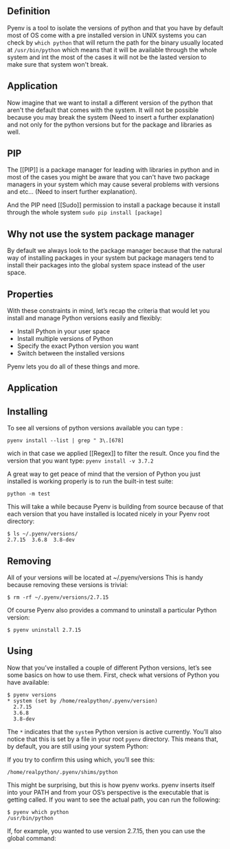 ## Definition
Pyenv is a tool to isolate the versions of python and that you have by default most of OS come with a pre installed version in UNIX systems you can check by `which python` that will return the path for the binary usually located at  `/usr/bin/python` which means that it will be available through the whole system and int the most of the cases it will not be the lasted version to make sure that system won't break.

## Application

Now imagine that we want to install a different version of the python that aren't the default that comes with the system. It will not be possible because you may break the system (Need to insert a further explanation) and not only for the python versions but for the package and libraries as well.

## PIP
The [[PIP]] is a package manager for leading with libraries in python and in most of the cases you might be aware that you can't have two package managers in your system which may cause several problems with versions and etc... (Need to insert further explanation).

And the PIP need [[Sudo]] permission to install a package because it install through the whole system `sudo pip install [package]` 

## Why not use the system package manager

By default we always look to the package manager because that the natural way of installing packages in your system but package managers tend to install their packages into the global system space instead of the user space.

## Properties

With these constraints in mind, let’s recap the criteria that would let you install and manage Python versions easily and flexibly:

- Install Python in your user space
- Install multiple versions of Python
- Specify the exact Python version you want
- Switch between the installed versions

Pyenv lets you do all of these things and more.

## Application

## Installing
To see all versions of python versions available you can type :

`pyenv install --list | grep " 3\.[678]` 

wich in that case we applied [[Regex]] to filter the result. Once you find the version that you want type:
`pyenv install -v 3.7.2`

A great way to get peace of mind that the version of Python you just installed is working properly is to run the built-in test suite:

`python -m test`

This will take a while because Pyenv is building from source because of that each version that you have installed is located nicely in your Pyenv root directory:

```
$ ls ~/.pyenv/versions/
2.7.15  3.6.8  3.8-dev
```

## Removing

All of your versions will be located at ~/.pyenv/versions This is handy because removing these versions is trivial:

`$ rm -rf ~/.pyenv/versions/2.7.15`

Of course Pyenv also provides a command to uninstall a particular Python version:

`$ pyenv uninstall 2.7.15`

## Using

Now that you’ve installed a couple of different Python versions, let’s see some basics on how to use them. First, check what versions of Python you have available:

```
$ pyenv versions
* system (set by /home/realpython/.pyenv/version)
  2.7.15
  3.6.8
  3.8-dev
```

The `*` indicates that the `system` Python version is active currently. You’ll also notice that this is set by a file in your root `pyenv` directory. This means that, by default, you are still using your system Python:

If you try to confirm this using which, you’ll see this:

```$ which python
/home/realpython/.pyenv/shims/python
```

This might be surprising, but this is how pyenv works. pyenv inserts itself into your PATH and from your OS’s perspective is the executable that is getting called. If you want to see the actual path, you can run the following:

```
$ pyenv which python
/usr/bin/python
```

If, for example, you wanted to use version 2.7.15, then you can use the global command:







